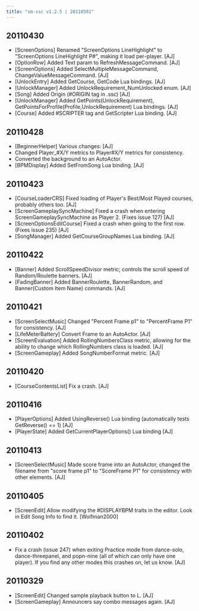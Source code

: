 ```yaml
---
title: "sm-ssc v1.2.5 | 20110501"
---
```


20110430
--------
* [ScreenOptions] Renamed "ScreenOptions LineHighlight" to "ScreenOptions
  LineHighlight P#", making it load per-player. [AJ]
* [OptionRow] Added Text param to RefreshMessageCommand. [AJ]
* [ScreenOptions] Added SelectMultipleMessageCommand, ChangeValueMessageCommand. [AJ]
* [UnlockEntry] Added GetCourse, GetCode Lua bindings. [AJ]
* [UnlockManager] Added UnlockRequirement_NumUnlocked enum. [AJ]
* [Song] Added Origin (#ORIGIN tag in .ssc) [AJ]
* [UnlockManager] Added GetPoints(UnlockRequirement),
  GetPointsForProfile(Profile,UnlockRequirement) Lua bindings. [AJ]
* [Course] Added #SCRIPTER tag and GetScripter Lua binding. [AJ]

20110428
--------
* [BeginnerHelper] Various changes: [AJ]
 * Changed Player_#X/Y metrics to Player#X/Y metrics for consistency.
 * Converted the background to an AutoActor.
* [BPMDisplay] Added SetFromSong Lua binding. [AJ]

20110423
--------
* [CourseLoaderCRS] Fixed loading of Player's Best/Most Played courses,
  probably others too. [AJ]
* [ScreenGameplaySyncMachine] Fixed a crash when entering
  ScreenGameplaySyncMachine as Player 2. (Fixes issue 127) [AJ]
* [ScreenOptionsEditCourse] Fixed a crash when going to the first row.
  (Fixes issue 235) [AJ]
* [SongManager] Added GetCourseGroupNames Lua binding. [AJ]

20110422
--------
* [Banner] Added ScrollSpeedDivisor metric; controls the scroll speed of
  Random/Roulette banners. [AJ]
* [FadingBanner] Added BannerRoulette, BannerRandom, and Banner(Custom Item Name) commands. [AJ]

20110421
--------
* [ScreenSelectMusic] Changed "Percent Frame p1" to "PercentFrame P1" for consistency. [AJ]
* [LifeMeterBattery] Convert Frame to an AutoActor. [AJ]
* [ScreenEvaluation] Added RollingNumbersClass metric, allowing for the ability
  to change which RollingNumbers class is loaded. [AJ]
* [ScreenGameplay] Added SongNumberFormat metric. [AJ]

20110420
--------
* [CourseContentsList] Fix a crash. [AJ]

20110416
--------
* [PlayerOptions] Added UsingReverse() Lua binding (automatically tests GetReverse() == 1) [AJ]
* [PlayerState] Added GetCurrentPlayerOptions() Lua binding [AJ]

20110413
--------
* [ScreenSelectMusic] Made score frame into an AutoActor, changed the filename
  from "score frame p1" to "ScoreFrame P1" for consistency with other elements. [AJ]

20110405
--------
* [ScreenEdit] Allow modifying the #DISPLAYBPM traits in the editor. Look in
  Edit Song Info to find it. [Wolfman2000]

20110402
--------
* Fix a crash (issue 247) when exiting Practice mode from dance-solo,
  dance-threepanel, and popn-nine (all of which can only have one player).
  If you find any other modes this crashes on, let us know. [AJ]

20110329
--------
* [ScreenEdit] Changed sample playback button to L. [AJ]
* [ScreenGameplay] Announcers say combo messages again. [AJ]